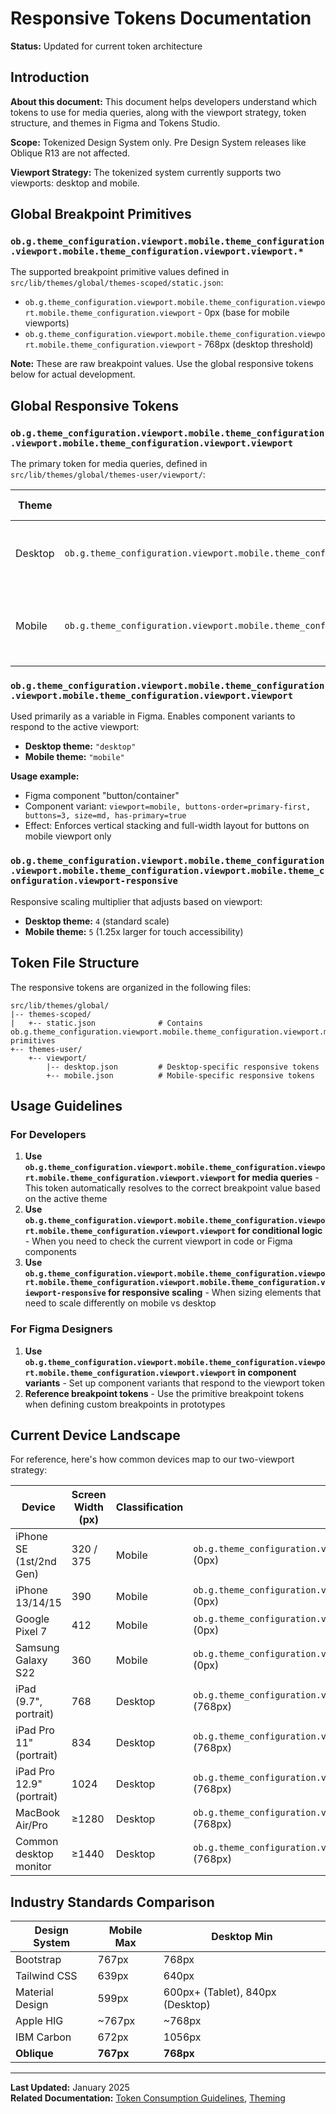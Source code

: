 # Responsive Tokens Documentation

**Status:** Updated for current token architecture

## Introduction

**About this document:** This document helps developers understand which tokens to use for media queries, along with the viewport strategy, token structure, and themes in Figma and Tokens Studio.

**Scope:** Tokenized Design System only. Pre Design System releases like Oblique R13 are not affected.

**Viewport Strategy:** The tokenized system currently supports two viewports: desktop and mobile.

## Global Breakpoint Primitives

### `ob.g.theme_configuration.viewport.mobile.theme_configuration.viewport.mobile.theme_configuration.viewport.viewport.*`

The supported breakpoint primitive values defined in `src/lib/themes/global/themes-scoped/static.json`:

- `ob.g.theme_configuration.viewport.mobile.theme_configuration.viewport.mobile.theme_configuration.viewport` - 0px (base for mobile viewports)
- `ob.g.theme_configuration.viewport.mobile.theme_configuration.viewport.mobile.theme_configuration.viewport` - 768px (desktop threshold)

**Note:** These are raw breakpoint values. Use the global responsive tokens below for actual development.

## Global Responsive Tokens

### `ob.g.theme_configuration.viewport.mobile.theme_configuration.viewport.mobile.theme_configuration.viewport.viewport`

The primary token for media queries, defined in `src/lib/themes/global/themes-user/viewport/`:

| Theme | Token | References | Resolved Value | Description |
|-------|-------|------------|----------------|-------------|
| Desktop | `ob.g.theme_configuration.viewport.mobile.theme_configuration.viewport.mobile.theme_configuration.viewport.viewport` | `{ob.g.theme_configuration.viewport.mobile.theme_configuration.viewport.mobile.theme_configuration.viewport}` | `768px` | Applies when viewport is 768px and larger |
| Mobile | `ob.g.theme_configuration.viewport.mobile.theme_configuration.viewport.mobile.theme_configuration.viewport.viewport` | `{ob.g.theme_configuration.viewport.mobile.theme_configuration.viewport.mobile.theme_configuration.viewport}` | `0px` | No media query needed; applies to all viewports |

### `ob.g.theme_configuration.viewport.mobile.theme_configuration.viewport.mobile.theme_configuration.viewport.viewport`

Used primarily as a variable in Figma. Enables component variants to respond to the active viewport:

- **Desktop theme:** `"desktop"`
- **Mobile theme:** `"mobile"`

**Usage example:**
- Figma component "button/container"
- Component variant: `viewport=mobile, buttons-order=primary-first, buttons=3, size=md, has-primary=true`
- Effect: Enforces vertical stacking and full-width layout for buttons on mobile viewport only

### `ob.g.theme_configuration.viewport.mobile.theme_configuration.viewport.mobile.theme_configuration.viewport.mobile.theme_configuration.viewport-responsive`

Responsive scaling multiplier that adjusts based on viewport:

- **Desktop theme:** `4` (standard scale)
- **Mobile theme:** `5` (1.25x larger for touch accessibility)

## Token File Structure

The responsive tokens are organized in the following files:

```
src/lib/themes/global/
|-- themes-scoped/
|   +-- static.json              # Contains ob.g.theme_configuration.viewport.mobile.theme_configuration.viewport.mobile.theme_configuration.viewport.viewport.* primitives
+-- themes-user/
    +-- viewport/
        |-- desktop.json         # Desktop-specific responsive tokens
        +-- mobile.json          # Mobile-specific responsive tokens
```

## Usage Guidelines

### For Developers

1. **Use `ob.g.theme_configuration.viewport.mobile.theme_configuration.viewport.mobile.theme_configuration.viewport.viewport` for media queries** - This token automatically resolves to the correct breakpoint value based on the active theme
2. **Use `ob.g.theme_configuration.viewport.mobile.theme_configuration.viewport.mobile.theme_configuration.viewport.viewport` for conditional logic** - When you need to check the current viewport in code or Figma components
3. **Use `ob.g.theme_configuration.viewport.mobile.theme_configuration.viewport.mobile.theme_configuration.viewport.mobile.theme_configuration.viewport-responsive` for responsive scaling** - When sizing elements that need to scale differently on mobile vs desktop

### For Figma Designers

1. **Use `ob.g.theme_configuration.viewport.mobile.theme_configuration.viewport.mobile.theme_configuration.viewport.viewport` in component variants** - Set up component variants that respond to the viewport token
2. **Reference breakpoint tokens** - Use the primitive breakpoint tokens when defining custom breakpoints in prototypes

## Current Device Landscape

For reference, here's how common devices map to our two-viewport strategy:

| Device | Screen Width (px) | Classification | Breakpoint Used |
|--------|-------------------|----------------|-----------------|
| iPhone SE (1st/2nd Gen) | 320 / 375 | Mobile | `ob.g.theme_configuration.viewport.mobile.theme_configuration.viewport.mobile.theme_configuration.viewport` (0px) |
| iPhone 13/14/15 | 390 | Mobile | `ob.g.theme_configuration.viewport.mobile.theme_configuration.viewport.mobile.theme_configuration.viewport` (0px) |
| Google Pixel 7 | 412 | Mobile | `ob.g.theme_configuration.viewport.mobile.theme_configuration.viewport.mobile.theme_configuration.viewport` (0px) |
| Samsung Galaxy S22 | 360 | Mobile | `ob.g.theme_configuration.viewport.mobile.theme_configuration.viewport.mobile.theme_configuration.viewport` (0px) |
| iPad (9.7", portrait) | 768 | Desktop | `ob.g.theme_configuration.viewport.mobile.theme_configuration.viewport.mobile.theme_configuration.viewport` (768px) |
| iPad Pro 11" (portrait) | 834 | Desktop | `ob.g.theme_configuration.viewport.mobile.theme_configuration.viewport.mobile.theme_configuration.viewport` (768px) |
| iPad Pro 12.9" (portrait) | 1024 | Desktop | `ob.g.theme_configuration.viewport.mobile.theme_configuration.viewport.mobile.theme_configuration.viewport` (768px) |
| MacBook Air/Pro | ≥1280 | Desktop | `ob.g.theme_configuration.viewport.mobile.theme_configuration.viewport.mobile.theme_configuration.viewport` (768px) |
| Common desktop monitor | ≥1440 | Desktop | `ob.g.theme_configuration.viewport.mobile.theme_configuration.viewport.mobile.theme_configuration.viewport` (768px) |

## Industry Standards Comparison

| Design System | Mobile Max | Desktop Min |
|---------------|------------|-------------|
| Bootstrap | 767px | 768px |
| Tailwind CSS | 639px | 640px |
| Material Design | 599px | 600px+ (Tablet), 840px (Desktop) |
| Apple HIG | ~767px | ~768px |
| IBM Carbon | 672px | 1056px |
| **Oblique** | **767px** | **768px** |

---

**Last Updated:** January 2025  
**Related Documentation:** [Token Consumption Guidelines](./guidelines-token-consumption.md), [Theming](./theming.md)

